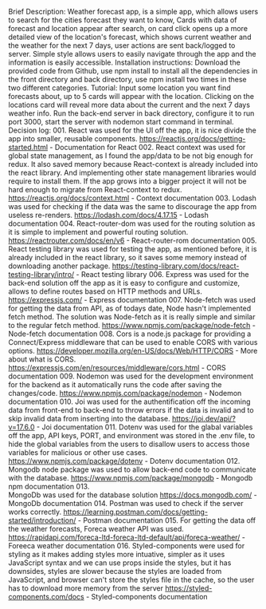 Brief Description:
Weather forecast app, is a simple app, which allows users to search for the cities forecast they want to know,
Cards with data of forecast and location appear after search, on card click opens up a more detailed view of the location's forecast,
which shows current weather and the weather for the next 7 days, user actions are sent back/logged to server.
Simple style allows users to easily navigate through the app and the information is easily accessible.
Installation instructions:
Download the provided code from Github, use npm install to install all the dependencies in the front directory and back directory, use npm install two times in these two different categories.
Tutorial:
Input some location you want find forecasts about, up to 5 cards will appear with the location.
Clicking on the locations card will reveal more data about the current and the next 7 days weather info.
Run the back-end server in back directory, configure it to run port 3000, start the server with nodemon start command in terminal.
Decision log: 001.
React was used for the UI off the app, it is nice divide the app into smaller, reusable components.
https://reactjs.org/docs/getting-started.html - Documentation for React 002.
React context was used for global state management, as I found the app/data to be not big enough for redux.
It also saved memory because React-context is already included into the react library. And implementing other state management libraries would require to install them.
If the app grows into a bigger project it will not be hard enough to migrate from React-context to redux.
https://reactjs.org/docs/context.html - Context documentation 003.
Lodash was used for checking if the data was the same to discourage the app from useless re-renders.
https://lodash.com/docs/4.17.15 - Lodash documentation 004.
React-router-dom was used for the routing solution as it is simple to implement and powerful routing solution.
https://reactrouter.com/docs/en/v6 - React-router-rom documentation 005.
React testing library was used for testing the app, as mentioned before, it is already included in the react library, so it saves some memory
instead of downloading another package.
https://testing-library.com/docs/react-testing-library/intro/ - React testing library 006.
Express was used for the back-end solution off the app as it is easy to configure and customize,
allows to define routes based on HTTP methods and URLs.
https://expressjs.com/ - Express documentation 007.
Node-fetch was used for getting the data from API, as of todays date, Node hasn't implemented fetch method.
The solution was Node-fetch as it is really simple and similar to the regular fetch method.
https://www.npmjs.com/package/node-fetch - Node-fetch documentation 008.
Cors is a node.js package for providing a Connect/Express middleware that can be used to enable CORS with various options.
https://developer.mozilla.org/en-US/docs/Web/HTTP/CORS - More about what is CORS.
https://expressjs.com/en/resources/middleware/cors.html - CORS documentation 009.
Nodemon was used for the development environment for the backend as it automatically runs the code after saving the changes/code.
https://www.npmjs.com/package/nodemon - Nodemon documentation 010.
Joi was used for the authentification off the incoming data from front-end to back-end to throw errors if the data is invalid
and to skip invalid data from inserting into the database.
https://joi.dev/api/?v=17.6.0 - Joi documentation 011.
Dotenv was used for the glabal variables off the app, API keys, PORT, and environment was stored in the .env file,
to hide the global variables from the users to disallow users to access those variables for malicious or other use cases.
https://www.npmjs.com/package/dotenv - Dotenv documentation 012.
Mongodb node package was used to allow back-end code to communicate with the database.
https://www.npmjs.com/package/mongodb - Mongodb npm documentation 013.  
MongoDb was used for the database solution
https://docs.mongodb.com/ - MongoDb documentation 014.
Postman was used to check if the server works correctly.
https://learning.postman.com/docs/getting-started/introduction/ - Postman documentation 015.
For getting the data off the weather forecasts, Foreca weather API was used.
https://rapidapi.com/foreca-ltd-foreca-ltd-default/api/foreca-weather/ - Foreeca weather documentation 016.
Styled-components were used for styling as it makes adding styles more intuative, simpler as it uses JavaScript syntax and we can use props inside the styles,
but it has downsides, styles are slower because the styles are loaded from JavaScript, and browser can't store the styles file in the cache, so the user has to download more memory from the server
https://styled-components.com/docs - Styled-components documentation
